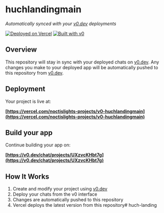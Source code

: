 # huchlandingmain

*Automatically synced with your [v0.dev](https://v0.dev) deployments*

[![Deployed on Vercel](https://img.shields.io/badge/Deployed%20on-Vercel-black?style=for-the-badge&logo=vercel)](https://vercel.com/noctislights-projects/v0-huchlandingmain)
[![Built with v0](https://img.shields.io/badge/Built%20with-v0.dev-black?style=for-the-badge)](https://v0.dev/chat/projects/UXzvcKHbt7g)

## Overview

This repository will stay in sync with your deployed chats on [v0.dev](https://v0.dev).
Any changes you make to your deployed app will be automatically pushed to this repository from [v0.dev](https://v0.dev).

## Deployment

Your project is live at:

**[https://vercel.com/noctislights-projects/v0-huchlandingmain](https://vercel.com/noctislights-projects/v0-huchlandingmain)**

## Build your app

Continue building your app on:

**[https://v0.dev/chat/projects/UXzvcKHbt7g](https://v0.dev/chat/projects/UXzvcKHbt7g)**

## How It Works

1. Create and modify your project using [v0.dev](https://v0.dev)
2. Deploy your chats from the v0 interface
3. Changes are automatically pushed to this repository
4. Vercel deploys the latest version from this repository# huch-landing
